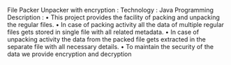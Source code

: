 File Packer Unpacker with encryption : 
Technology : Java Programming  
Description : 
• This project provides the facility of packing and unpacking the regular files. • In case of packing activity all the data of multiple regular files gets stored in single file with all  related metadata. 
• In case of unpacking activity the data from the packed file gets extracted in the separate file  with all necessary details. 
• To maintain the security of the data we provide encryption and decryption 
